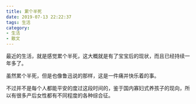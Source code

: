 ```yaml
---
title: 累个半死
date: 2019-07-13 22:22:37
tags: 生活
category: 
- 生活
- 散文
---
```


最近的生活，就是感觉累个半死，这大概就是有了宝宝后的现状，而且已经持续一年多了。

虽然累个半死，但是也像鲁迅说的那样，这是一件痛并快乐着的事。

不过并不是每个人都能平安的度过这段时间的，鉴于国内寡妇式养孩子的现向，所以有很多产后女性都有不同程度的各种综合征。

